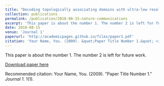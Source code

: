 ```yaml
---
title: "Decoding topologically associating domains with ultra-low resolution Hi-C data by graph structural entropy"
collection: publications
permalink: /publication/2018-08-15-nature-communications
excerpt: 'This paper is about the number 1. The number 2 is left for future work.'
date: 2018-08-15
venue: 'Journal 1'
paperurl: 'http://academicpages.github.io/files/paper1.pdf'
citation: 'Your Name, You. (2009). &quot;Paper Title Number 1.&quot; <i>Journal 1</i>. 1(1).'
---
```

This paper is about the number 1. The number 2 is left for future work.

[Download paper here](http://academicpages.github.io/files/paper1.pdf)

Recommended citation: Your Name, You. (2009). "Paper Title Number 1." <i>Journal 1</i>. 1(1).
